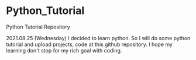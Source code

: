 # Python_Tutorial
 Python Tutorial Repository

2021.08.25 (Wednesday)
I decided to learn python.
So I will do some python tutorial and upload projects, code at this github repository.
I hope my learning don't stop for my rich goal with coding.
